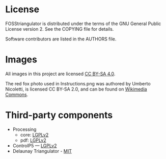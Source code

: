 License
======

FOSStriangulator is distributed under the terms of the GNU General Public License version 2. See the COPYING file for details.

Software contributors are listed in the AUTHORS file.

Images
======
All images in this project are licensed [CC BY-SA 4.0](https://creativecommons.org/licenses/by-sa/4.0/).

The red fox photo used in Instructions.png was authored by Umberto Nicoletti, is licensed CC BY-SA 2.0, and can be found on [Wikimedia Commons](https://commons.wikimedia.org/wiki/File:Fox_in_the_snow_01.jpg).

Third-party components
==============

- Processing
    - core: [LGPLv2](https://github.com/processing/processing/blob/master/license.txt)
    - pdf: [LGPLv2](https://github.com/processing/processing/blob/master/java/libraries/pdf/src/processing/pdf/PGraphicsPDF.java)
- ControlP5 — [LGPLv2](https://github.com/sojamo/controlp5/blob/master/LICENSE.md)
- Delaunay Triangulator - [MIT](https://github.com/jdiemke/delaunay-triangulator)